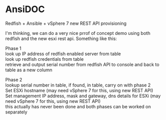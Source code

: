 # AnsiDOC

Redfish + Ansible + vSphere 7 new REST API provisioning


I'm thinking, we can do a very nice prrof of concept demo using both redfish and the new esxi rest api. Something like this:

Phase 1  
look up IP address of redfish enabled server from table  
look up redfish credentials from table  
retrieve and output serial number from redfish API to console and back to table as a new column  

Phase 2  
lookup serial number in table, if found, in table, carry on with phase 2  
Set ESXi hostname (may need vSphere 7 for this, using new REST API)  
Set management IP address, mask and gateway, dns details for ESXi (may need vSphere 7 for this, using new REST API)  
this actually has never been done and both phases can be worked on separately  
